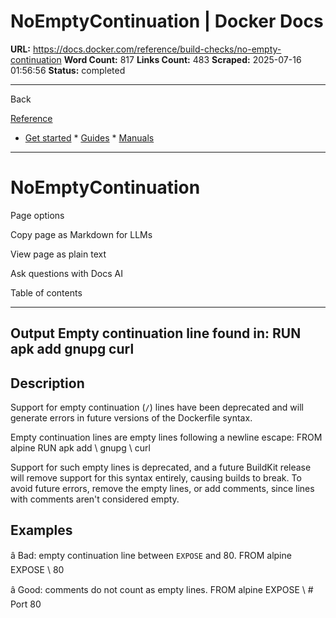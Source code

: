 # NoEmptyContinuation | Docker Docs

**URL:** https://docs.docker.com/reference/build-checks/no-empty-continuation
**Word Count:** 817
**Links Count:** 483
**Scraped:** 2025-07-16 01:56:56
**Status:** completed

---

Back

[Reference](https://docs.docker.com/reference/)

  * [Get started](https://docs.docker.com/get-started/)   * [Guides](https://docs.docker.com/guides/)   * [Manuals](https://docs.docker.com/manuals/)

* * *

# NoEmptyContinuation

Page options

Copy page as Markdown for LLMs

View page as plain text

Ask questions with Docs AI

Table of contents

* * *

## Output               Empty continuation line found in: RUN apk add     gnupg     curl

## Description

Support for empty continuation \(`/`\) lines have been deprecated and will generate errors in future versions of the Dockerfile syntax.

Empty continuation lines are empty lines following a newline escape:               FROM alpine     RUN apk add \              gnupg \              curl

Support for such empty lines is deprecated, and a future BuildKit release will remove support for this syntax entirely, causing builds to break. To avoid future errors, remove the empty lines, or add comments, since lines with comments aren't considered empty.

## Examples

â Bad: empty continuation line between `EXPOSE` and 80.               FROM alpine     EXPOSE \          80

â Good: comments do not count as empty lines.               FROM alpine     EXPOSE \     # Port     80
